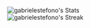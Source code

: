 ![gabrielestefono's Stats](https://github-readme-stats.vercel.app/api?username=gabrielestefono&theme=tokyonight&show_icons=true&hide_border=true&count_private=false) <br> ![gabrielestefono's Streak](https://github-readme-streak-stats.herokuapp.com/?user=gabrielestefono&theme=tokyonight&hide_border=true)
